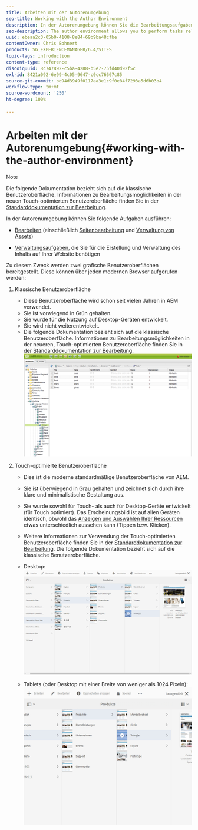 ```yaml
---
title: Arbeiten mit der Autorenumgebung
seo-title: Working with the Author Environment
description: In der Autorenumgebung können Sie die Bearbeitungsaufgaben ausführen (einschließlich der Seitenbearbeitung und der Asset-Verwaltung) und Aufgaben verwalten, die für die Erstellung und Aktualisierung des Website-Inhalts erforderlich sind.
seo-description: The author environment allows you to perform tasks related to authoring (including page authoring and managing assets) and administering tasks you need when generating and maintaining the content on your website.
uuid: ebeaa2c3-05b0-4108-8e84-69b9ba48cfbe
contentOwner: Chris Bohnert
products: SG_EXPERIENCEMANAGER/6.4/SITES
topic-tags: introduction
content-type: reference
discoiquuid: 8c747892-c5ba-4288-b5e7-75fd40d92f5c
exl-id: 8421a092-6e99-4c05-9647-c0cc76667c85
source-git-commit: bd94d3949f0117aa3e1c9f0e84f7293a5d6b03b4
workflow-type: tm+mt
source-wordcount: '250'
ht-degree: 100%

---
```


# Arbeiten mit der Autorenumgebung{#working-with-the-author-environment}

>[!NOTE]
>
>Die folgende Dokumentation bezieht sich auf die klassische Benutzeroberfläche. Informationen zu Bearbeitungsmöglichkeiten in der neuen Touch-optimierten Benutzeroberfläche finden Sie in der [Standarddokumentation zur Bearbeitung](/help/assets/assets.md).

In der Autorenumgebung können Sie folgende Aufgaben ausführen:

* [Bearbeiten](/help/sites-authoring/author.md) (einschließlich [Seitenbearbeitung](/help/sites-authoring/qg-page-authoring.md) und [Verwaltung von Assets](/help/assets/assets.md))

* [Verwaltungsaufgaben](/help/sites-administering/administer-best-practices.md), die Sie für die Erstellung und Verwaltung des Inhalts auf Ihrer Website benötigen

Zu diesem Zweck werden zwei grafische Benutzeroberflächen bereitgestellt. Diese können über jeden modernen Browser aufgerufen werden:

1. Klassische Benutzeroberfläche

   * Diese Benutzeroberfläche wird schon seit vielen Jahren in AEM verwendet.
   * Sie ist vorwiegend in Grün gehalten.
   * Sie wurde für die Nutzung auf Desktop-Geräten entwickelt.
   * Sie wird nicht weiterentwickelt.
   * Die folgende Dokumentation bezieht sich auf die klassische Benutzeroberfläche. Informationen zu Bearbeitungsmöglichkeiten in der neueren, Touch-optimierten Benutzeroberfläche finden Sie in der [Standarddokumentation zur Bearbeitung](/help/sites-authoring/author.md).
   ![chlimage_1-149](assets/chlimage_1-149.png)

1. Touch-optimierte Benutzeroberfläche

   * Dies ist die moderne standardmäßige Benutzeroberfläche von AEM.
   * Sie ist überwiegend in Grau gehalten und zeichnet sich durch ihre klare und minimalistische Gestaltung aus.
   * Sie wurde sowohl für Touch- als auch für Desktop-Geräte entwickelt (für Touch optimiert). Das Erscheinungsbild ist auf allen Geräten identisch, obwohl das [Anzeigen und Auswählen Ihrer Ressourcen](/help/sites-authoring/basic-handling.md) etwas unterschiedlich aussehen kann (Tippen bzw. Klicken).  
   * Weitere Informationen zur Verwendung der Touch-optimierten Benutzeroberfläche finden Sie in der [Standarddokumentation zur Bearbeitung](/help/sites-authoring/author.md). Die folgende Dokumentation bezieht sich auf die klassische Benutzeroberfläche.

   * Desktop:
   ![chlimage_1-150](assets/chlimage_1-150.png)

   * Tablets (oder Desktop mit einer Breite von weniger als 1024 Pixeln):
   ![chlimage_1-7](assets/chlimage_1-7.jpeg)

